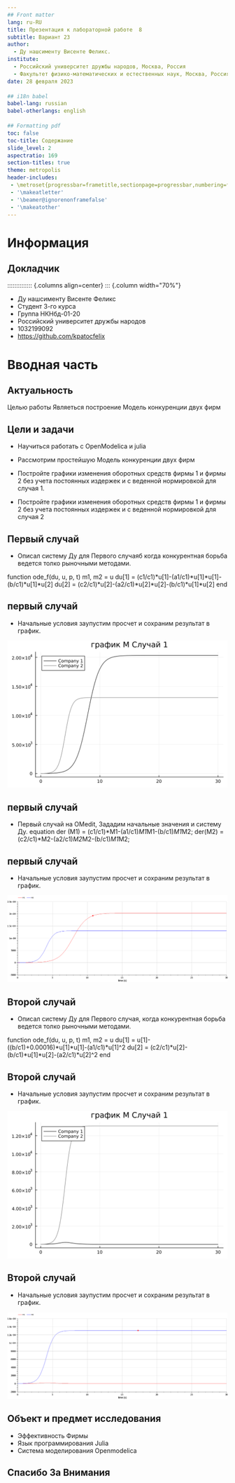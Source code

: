 ```yaml
---
## Front matter
lang: ru-RU
title: Презентация к лабораторной работе  8
subtitle: Вариант 23
author:
  - Ду нашсименту Висенте Феликс.
institute:
  - Российский университет дружбы народов, Москва, Россия
  - Факультет физико-математических и естественных наук, Москва, Россия
date: 28 февраля 2023

## i18n babel
babel-lang: russian
babel-otherlangs: english

## Formatting pdf
toc: false
toc-title: Содержание
slide_level: 2
aspectratio: 169
section-titles: true
theme: metropolis
header-includes:
 - \metroset{progressbar=frametitle,sectionpage=progressbar,numbering=fraction}
 - '\makeatletter'
 - '\beamer@ignorenonframefalse'
 - '\makeatother'
---
```


# Информация

## Докладчик

:::::::::::::: {.columns align=center}
::: {.column width="70%"}

  * Ду нашсименту Висенте Феликс
  * Студент 3-го курса
  * Группа НКНбд-01-20
  * Российский университет дружбы народов
  * 1032199092
  * <https://github.com/kpatocfelix>


# Вводная часть

## Актуальность

Целью работы Являеться построение Модель конкуренции двух фирм

## Цели и задачи

- Научиться работать с OpenModelica и julia

- Рассмотрим простейшую Модель конкуренции двух фирм

- Постройте графики изменения оборотных средств фирмы 1 и фирмы 2 без учета постоянных издержек и с веденной нормировкой для случая 1.

- Постройте графики изменения оборотных средств фирмы 1 и фирмы 2 без учета постоянных издержек и с веденной нормировкой для случая 2

## Первый случай

- Описал систему Ду для Первого случаяб когда конкурентная борьба ведется толко рыночными методами.

function ode_f(du, u, p, t)
    m1, m2 = u
    du[1] = (c1/c1)*u[1]-(a1/c1)*u[1]*u[1]-(b/c1)*u[1]*u[2]
    du[2] = (c2/c1)*u[2]-(a2/c1)*u[2]*u[2]-(b/c1)*u[1]*u[2]
end

## первый случай

- Начальные условия заупустим просчет и сохраним результат в график.

![Результат на JULIA ](image/lab8_1.png)

## первый случай

- Первый случай на OMedit, Зададим начальные значения и систему Ду.
  equation
der (M1) = (c1/c1)*M1-(a1/c1)*M1*M1-(b/c1)*M1*M2;
der(M2) = (c2/c1)*M2-(a2/c1)*M2*M2-(b/c1)*M1*M2;

## первый случай

- Начальные условия заупустим просчет и сохраним результат в график.

![Результат на OMedit ](image/lab81.png)

## Второй случай

- Описал систему Ду для Первого случая, когда конкурентная борьба ведется толко рыночными методами.

function ode_f(du, u, p, t)
    m1, m2 = u
    du[1] = u[1]-((b/c1)+0.00016)*u[1]*u[1]-(a1/c1)*u[1]^2
    du[2] = (c2/c1)*u[2]-(b/c1)*u[1]*u[2]-(a2/c1)*u[2]^2
end

## Второй случай

- Начальные условия заупустим просчет и сохраним результат в график.

![Результат на JULIA ](image/lab8_2.png)

## Второй случай

- Начальные условия заупустим просчет и сохраним результат в график.

![Результат на OMedit ](image/lab82.png)

## Объект и предмет исследования

-	Эффективность Фирмы
-	Язык программирования Julia 
-	Система моделирования Openmodelica

## Спасибо За Внимания
